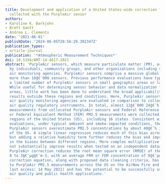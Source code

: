 ```yaml
---
title: Development and application of a United States-wide correction for PM2.5 data
  collected with the PurpleAir sensor
authors:
- Karoline K. Barkjohn
- Brett Gantt
- Andrea L. Clements
date: '2021-06-01'
publishDate: '2024-06-05T20:56:29.392347Z'
publication_types:
- article-journal
publication: '*Atmospheric Measurement Techniques*'
doi: 10.5194/AMT-14-4617-2021
abstract: 'PurpleAir sensors, which measure particulate matter (PM), are widely used
  by individuals, community groups, and other organizations including state and local
  air monitoring agencies. PurpleAir sensors comprise a massive global network of
  more than 10ĝ€¯000 sensors. Previous performance evaluations have typically studied
  a limited number of PurpleAir sensors in small geographic areas or laboratory environments.
  While useful for determining sensor behavior and data normalization for these geographic
  areas, little work has been done to understand the broad applicability of these
  results outside these regions and conditions. Here, PurpleAir sensors operated by
  air quality monitoring agencies are evaluated in comparison to collocated ambient
  air quality regulatory instruments. In total, almost 12ĝ€¯000 24ĝ€¯h averaged PM2.5
  measurements from collocated PurpleAir sensors and Federal Reference Method (FRM)
  or Federal Equivalent Method (FEM) PM2.5 measurements were collected across diverse
  regions of the United States (US), including 16 states. Consistent with previous
  evaluations, under typical ambient and smoke-impacted conditions, the raw data from
  PurpleAir sensors overestimate PM2.5 concentrations by about 40ĝ€¯% in most parts
  of the US. A simple linear regression reduces much of this bias across most US regions,
  but adding a relative humidity term further reduces the bias and improves consistency
  in the biases between different regions. More complex multiplicative models did
  not substantially improve results when tested on an independent dataset. The final
  PurpleAir correction reduces the root mean square error (RMSE) of the raw data from
  8 to 3ĝ€¯μgĝ€¯m-3, with an average FRM or FEM concentration of 9ĝ€¯μgĝ€¯m-3. This
  correction equation, along with proposed data cleaning criteria, has been applied
  to PurpleAir PM2.5 measurements across the US on the AirNow Fire and Smoke Map (https://fire.airnow.gov/,
  last access: 14 May 2021) and has the potential to be successfully used in other
  air quality and public health applications.'
---
```

